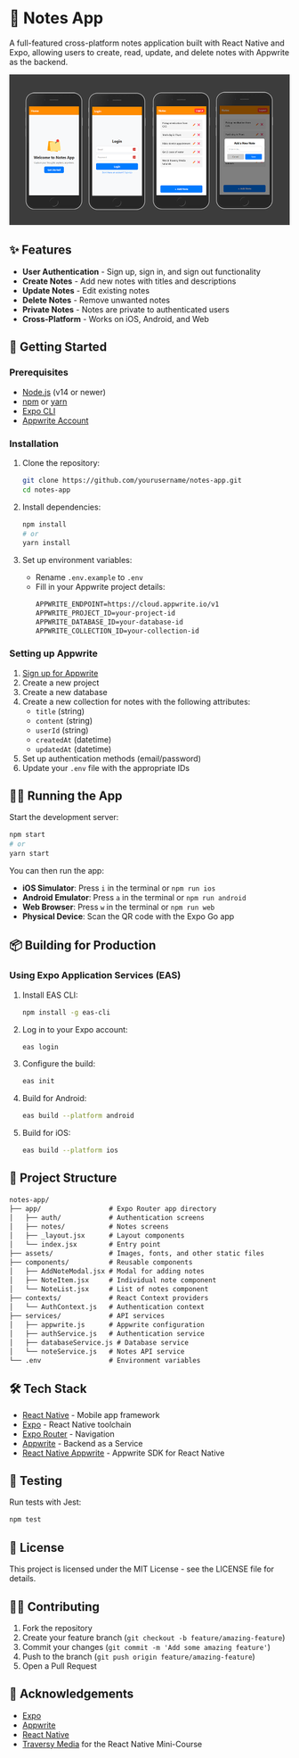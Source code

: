 # 📝 Notes App

A full-featured cross-platform notes application built with React Native and Expo, allowing users to create, read, update, and delete notes with Appwrite as the backend.

![Notes App](./assets/images/screen.png)

## ✨ Features

- **User Authentication** - Sign up, sign in, and sign out functionality
- **Create Notes** - Add new notes with titles and descriptions
- **Update Notes** - Edit existing notes
- **Delete Notes** - Remove unwanted notes
- **Private Notes** - Notes are private to authenticated users
- **Cross-Platform** - Works on iOS, Android, and Web


## 🚀 Getting Started

### Prerequisites

- [Node.js](https://nodejs.org/) (v14 or newer)
- [npm](https://www.npmjs.com/) or [yarn](https://yarnpkg.com/)
- [Expo CLI](https://docs.expo.dev/workflow/expo-cli/)
- [Appwrite Account](https://appwrite.io/)

### Installation

1. Clone the repository:
   ```bash
   git clone https://github.com/yourusername/notes-app.git
   cd notes-app
   ```

2. Install dependencies:
   ```bash
   npm install
   # or
   yarn install
   ```

3. Set up environment variables:
   - Rename `.env.example` to `.env`
   - Fill in your Appwrite project details:
     ```
     APPWRITE_ENDPOINT=https://cloud.appwrite.io/v1
     APPWRITE_PROJECT_ID=your-project-id
     APPWRITE_DATABASE_ID=your-database-id
     APPWRITE_COLLECTION_ID=your-collection-id
     ```

### Setting up Appwrite

1. [Sign up for Appwrite](https://apwr.dev/traversyfeb2025)
2. Create a new project
3. Create a new database
4. Create a new collection for notes with the following attributes:
   - `title` (string)
   - `content` (string)
   - `userId` (string)
   - `createdAt` (datetime)
   - `updatedAt` (datetime)
5. Set up authentication methods (email/password)
6. Update your `.env` file with the appropriate IDs

## 🏃‍♂️ Running the App

Start the development server:

```bash
npm start
# or
yarn start
```

You can then run the app:

- **iOS Simulator**: Press `i` in the terminal or `npm run ios`
- **Android Emulator**: Press `a` in the terminal or `npm run android`
- **Web Browser**: Press `w` in the terminal or `npm run web`
- **Physical Device**: Scan the QR code with the Expo Go app

## 📦 Building for Production

### Using Expo Application Services (EAS)

1. Install EAS CLI:
   ```bash
   npm install -g eas-cli
   ```

2. Log in to your Expo account:
   ```bash
   eas login
   ```

3. Configure the build:
   ```bash
   eas init
   ```

4. Build for Android:
   ```bash
   eas build --platform android
   ```

5. Build for iOS:
   ```bash
   eas build --platform ios
   ```

## 🧩 Project Structure

```
notes-app/
├── app/                 # Expo Router app directory
│   ├── auth/            # Authentication screens
│   ├── notes/           # Notes screens
│   ├── _layout.jsx      # Layout components
│   └── index.jsx        # Entry point
├── assets/              # Images, fonts, and other static files
├── components/          # Reusable components
│   ├── AddNoteModal.jsx # Modal for adding notes
│   ├── NoteItem.jsx     # Individual note component
│   └── NoteList.jsx     # List of notes component
├── contexts/            # React Context providers
│   └── AuthContext.js   # Authentication context
├── services/            # API services
│   ├── appwrite.js      # Appwrite configuration
│   ├── authService.js   # Authentication service
│   ├── databaseService.js # Database service
│   └── noteService.js   # Notes API service
└── .env                 # Environment variables
```

## 🛠️ Tech Stack

- [React Native](https://reactnative.dev/) - Mobile app framework
- [Expo](https://expo.dev/) - React Native toolchain
- [Expo Router](https://docs.expo.dev/router/introduction/) - Navigation
- [Appwrite](https://appwrite.io/) - Backend as a Service
- [React Native Appwrite](https://github.com/appwrite/sdk-for-react-native) - Appwrite SDK for React Native

## 🧪 Testing

Run tests with Jest:

```bash
npm test
```

## 📄 License

This project is licensed under the MIT License - see the LICENSE file for details.

## 👨‍💻 Contributing

1. Fork the repository
2. Create your feature branch (`git checkout -b feature/amazing-feature`)
3. Commit your changes (`git commit -m 'Add some amazing feature'`)
4. Push to the branch (`git push origin feature/amazing-feature`)
5. Open a Pull Request

## 🙏 Acknowledgements

- [Expo](https://expo.dev/)
- [Appwrite](https://appwrite.io/)
- [React Native](https://reactnative.dev/)
- [Traversy Media](https://traversymedia.com/) for the React Native Mini-Course
